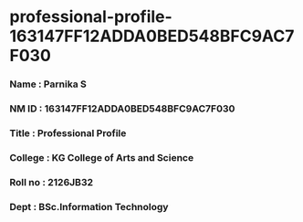 # professional-profile-163147FF12ADDA0BED548BFC9AC7F030

### Name : Parnika S
### NM ID : 163147FF12ADDA0BED548BFC9AC7F030
### Title : Professional Profile
### College : KG College of Arts and Science
### Roll no : 2126JB32
### Dept : BSc.Information Technology
